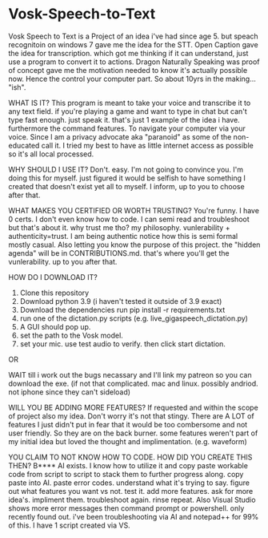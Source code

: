 # Vosk-Speech-to-Text
Vosk Speech to Text is a Project of an idea i've had since age 5. but speach recognitoin on windows 7 gave me the idea for the STT. Open Caption gave the idea for transcription. which got me thinking if it can understand, just use a program to convert it to actions. Dragon Naturally Speaking was proof of concept gave me the motivation needed to know it's actually possible now. Hence the control your computer part. So about 10yrs in the making... "ish".

WHAT IS IT?
This program is meant to take your voice and transcribe it to any text field. if you're playing a game and want to type in chat but can't type fast enough. just speak it.
that's just 1 example of the idea i have. furthermore the command features. To navigate your computer via your voice. Since I am a privacy advocate aka "paranoid" as some of the non-educated call it. I tried my best to have as little internet access as possible so it's all local processed.


WHY SHOULD I USE IT?
Don't. easy. I'm not going to convince you. I'm doing this for myself. just figured it would be selfish to have something I created that doesn't exist yet all to myself. I inform, up to you to choose after that.

WHAT MAKES YOU CERTIFIED OR WORTH TRUSTING?
You're funny. I have 0 certs. I don't even know how to code. I can semi read and troubleshoot but that's about it. why trust me tho? my philosophy.
vunlerability + authenticity=trust. I am being authentic notice how this is semi formal mostly casual. Also letting you know the purpose of this project. the "hidden agenda" will be in CONTRIBUTIONS.md. that's where you'll get the vunlerability. up to you after that.

HOW DO I DOWNLOAD IT?
1. Clone this repository
2. Download python 3.9 (i haven't tested it outside of 3.9 exact)
3. Download the dependencies run pip install -r requirements.txt
4. run one of the dictation.py scripts (e.g. live_gigaspeech_dictation.py)
5. A GUI should pop up.
6. set the path to the Vosk model.
7. set your mic. use test audio to verify. then click start dictation.

OR

WAIT till i work out the bugs necassary and I'll link my patreon so you can download the exe. (if not that complicated. mac and linux. possibly andriod. not iphone since they can't sideload)

WILL YOU BE ADDING MORE FEATURES?
If requested and within the scope of project also my idea. Don't worry it's not that stingy. There are A LOT of features I just didn't put in fear that it would be too combersome and not user friendly. So they are on the back burner. some features weren't part of my initial idea but loved the thought and implimentation. (e.g. waveform)

YOU CLAIM TO NOT KNOW HOW TO CODE. HOW DID YOU CREATE THIS THEN?
B**** AI exists. I know how to utilize it and copy paste workable code from script to script to stack them to further progress along. copy paste into AI. paste error codes. understand what it's trying to say. figure out what features you want vs not. test it. add more features. ask for more idea's. impliment them. troubleshoot again. rinse repeat. Also Visual Studio shows more error messages then command prompt or powershell. only recently found out. i've been troubleshooting via AI and notepad++ for 99% of this. I have 1 script created via VS.
